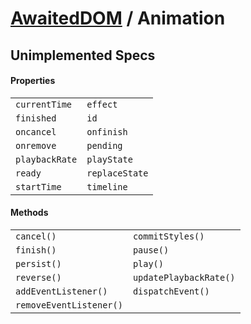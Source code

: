 # [AwaitedDOM](../basic-client/awaited-dom) <span>/</span> Animation

## Unimplemented Specs

#### Properties

|     |     |
| --- | --- |
| `currentTime` | `effect` |
| `finished` | `id` |
| `oncancel` | `onfinish` |
| `onremove` | `pending` |
| `playbackRate` | `playState` |
| `ready` | `replaceState` |
| `startTime` | `timeline` |

#### Methods

|     |     |
| --- | --- |
| `cancel()` | `commitStyles()` |
| `finish()` | `pause()` |
| `persist()` | `play()` |
| `reverse()` | `updatePlaybackRate()` |
| `addEventListener()` | `dispatchEvent()` |
| `removeEventListener()` |  |

